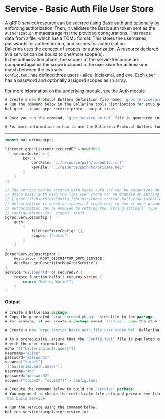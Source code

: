 # Service - Basic Auth File User Store

 A gRPC service/resource can be secured using Basic auth and optionally by
 enforcing authorization. Then, it validates the Basic auth token sent as the
 `Authorization` metadata against the provided configurations. This reads data
 from a file, which has a TOML format. This stores the usernames, passwords
 for authentication, and scopes for authorization.<br/>
 Ballerina uses the concept of scopes for authorization. A resource declared
 in a service can be bound to one/more scope(s).<br/>
 In the authorization phase, the scopes of the service/resource are compared
 against the scope included in the user store for at least one match between
 the two sets.<br/>
 `Config.toml` has defined three users - alice, ldclakmal, and eve. Each user has a
 password and optionally assigned scopes as an array.<br/><br/>
 For more information on the underlying module,
 see the [Auth module](https:docs.central.ballerina.io/ballerina/auth/latest/).

```go
# Create a new Protocol Buffers definition file named `grpc_service.proto` and add the service definition to it.
# Run the command below in the Ballerina tools distribution for stub generation.
bal grpc --input grpc_service.proto --output stubs

# Once you run the command, `grpc_service_pb.bal` file is generated inside stubs directory.

# For more information on how to use the Ballerina Protocol Buffers tool, see the [Proto To Ballerina](https://ballerina.io/learn/by-example/proto-to-ballerina.html) example.
```

***

```go
import ballerina/grpc;

listener grpc:Listener securedEP = new(9090,
    secureSocket = {
        key: {
            certFile: "../resource/path/to/public.crt",
            keyFile: "../resource/path/to/private.key"
        }
    }
);

// The service can be secured with Basic auth and can be authorized optionally.
// Using Basic auth with the file user store can be enabled by setting the
// [`grpc:FileUserStoreConfig`](https://docs.central.ballerina.io/ballerina/grpc/latest/records/FileUserStoreConfig) configurations.
// Authorization is based on scopes. A scope maps to one or more groups.
// Authorization can be enabled by setting the `string|string[]` type
// configurations for `scopes` field.
@grpc:ServiceConfig {
    auth: [
        {
            fileUserStoreConfig: {},
            scopes: ["admin"]
        }
    ]
}
@grpc:ServiceDescriptor {
    descriptor: ROOT_DESCRIPTOR_GRPC_SERVICE,
    descMap: getDescriptorMapGrpcService()
}
service "HelloWorld" on securedEP {
    remote function hello() returns string {
        return "Hello, World!";
    }
}
```

#### Output

```go
# Create a Ballerina package.
# Copy the generated `grpc_secured_pb.bal` stub file to the package.
# For example, if you create a package named `service`, copy the stub file to the `service` package.

# Create a new `grpc_service_basic_auth_file_user_store.bal` Ballerina file inside the `service` package and add the service implementation.

# As a prerequisite, ensure that the `Config.toml` file is populated correctly
# with the user information.
echo '[["ballerina.auth.users"]]
username="alice"
password="password1"
scopes=["scope1"]
[["ballerina.auth.users"]]
username="bob"
password="password2"
scopes=["scope2", "scope3"]' > Config.toml

# Execute the command below to build the 'service' package.
# You may need to change the certificate file path and private key file path.
`bal build service`

# Run the service using the command below.
bal run service/target/bin/service.jar
```